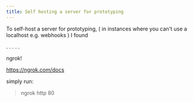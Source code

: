 ```yaml
---
title: Self hosting a server for prototyping
---
```


To self-host a server for prototyping, ( in instances where you can't use a
localhost e.g. webhooks ) I found

.
.
.
.
.

ngrok!

https://ngrok.com/docs

simply run:

> ngrok http 80

